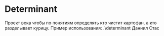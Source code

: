 # Determinant
Проект века чтобы по понятиям определять кто чистит картофан, а кто разделывает курицу.
Пример использования:
  .\determinant Даниил Стас
